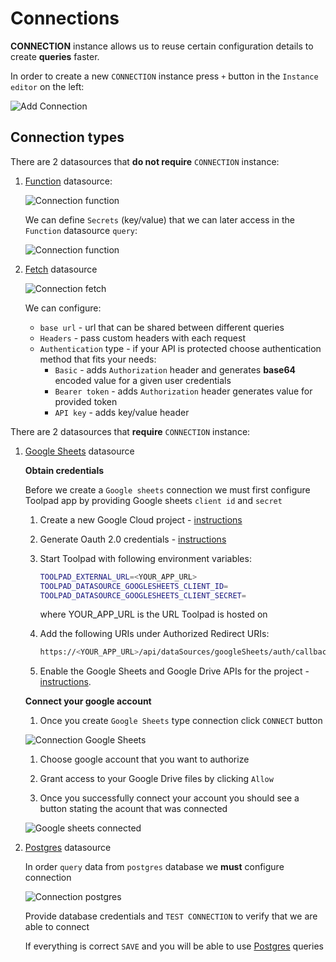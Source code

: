 # Connections

<p class="description">
    <b>CONNECTION</b> instance allows us to reuse certain configuration details to create <b>queries</b> faster.
</p>

In order to create a new `CONNECTION` instance press `+` button in the `Instance editor` on the left:

![Add Connection](/static/toolpad/connection.png)

## Connection types

There are 2 datasources that **do not require** `CONNECTION` instance:

1. [Function](/toolpad/connecting-to-datasources/function/) datasource:

   ![Connection function](/static/toolpad/connection-function-1.png)

   We can define `Secrets` (key/value) that we can later access in the `Function` datasource `query`:

   ![Connection function](/static/toolpad/connection-function-2.png)

1. [Fetch](/toolpad/connecting-to-datasources/fetch/) datasource

   ![Connection fetch](/static/toolpad/connection-fetch-1.png)

   We can configure:

   - `base url` - url that can be shared between different queries
   - `Headers` - pass custom headers with each request
   - `Authentication` type - if your API is protected choose authentication method that fits your needs:
     - `Basic` - adds `Authorization` header and generates **base64** encoded value for a given user credentials
     - `Bearer token` - adds `Authorization` header generates value for provided token
     - `API key` - adds key/value header

There are 2 datasources that **require** `CONNECTION` instance:

1. [Google Sheets](/toolpad/connecting-to-datasources/google-sheets/) datasource

   **Obtain credentials**

   Before we create a `Google sheets` connection we must first configure Toolpad app by providing Google sheets `client id` and `secret`

   1. Create a new Google Cloud project - [instructions](https://cloud.google.com/resource-manager/docs/creating-managing-projects#creating_a_project)

   2. Generate Oauth 2.0 credentials - [instructions](https://developers.google.com/identity/protocols/oauth2/web-server#creatingcred)

   3. Start Toolpad with following environment variables:

      ```sh
      TOOLPAD_EXTERNAL_URL=<YOUR_APP_URL>
      TOOLPAD_DATASOURCE_GOOGLESHEETS_CLIENT_ID=
      TOOLPAD_DATASOURCE_GOOGLESHEETS_CLIENT_SECRET=
      ```

      where YOUR_APP_URL is the URL Toolpad is hosted on

   4. Add the following URIs under Authorized Redirect URIs:
      ```sh
      https://<YOUR_APP_URL>/api/dataSources/googleSheets/auth/callback</YOUR_APP_URL>
      ```
   5. Enable the Google Sheets and Google Drive APIs for the project - [instructions](https://developers.google.com/identity/protocols/oauth2/web-server#enable-apis).

   **Connect your google account**

   1. Once you create `Google Sheets` type connection click `CONNECT` button

   ![Connection Google Sheets](/static/toolpad/connection-sheets-1.png)

   1. Choose google account that you want to authorize

   1. Grant access to your Google Drive files by clicking `Allow`

   1. Once you successfully connect your account you should see a button stating the acount that was connected

   ![Google sheets connected](/static/toolpad/connection-sheets-2.png)

2. [Postgres](/toolpad/connecting-to-datasources/postgres/) datasource

   In order `query` data from `postgres` database we **must** configure connection

   ![Connection postgres](/static/toolpad/connection-postgres-1.png)

   Provide database credentials and `TEST CONNECTION` to verify that we are able to connect

   If everything is correct `SAVE` and you will be able to use [Postgres](/toolpad/connecting-to-datasources/postgres/) queries
